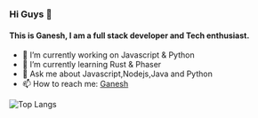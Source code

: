 ### Hi Guys 👋

#### This is Ganesh, I am a full stack developer and Tech enthusiast. 

- 🔭 I’m currently working on Javascript & Python
- 🌱 I’m currently learning Rust & Phaser
- 💬 Ask me about Javascript,Nodejs,Java and Python
- 📫 How to reach me: [Ganesh](https://twitter.com/ganeshrajadev)

![Top Langs](https://github-readme-stats.vercel.app/api/top-langs/?username=ganeshrajadev&theme=radical)
